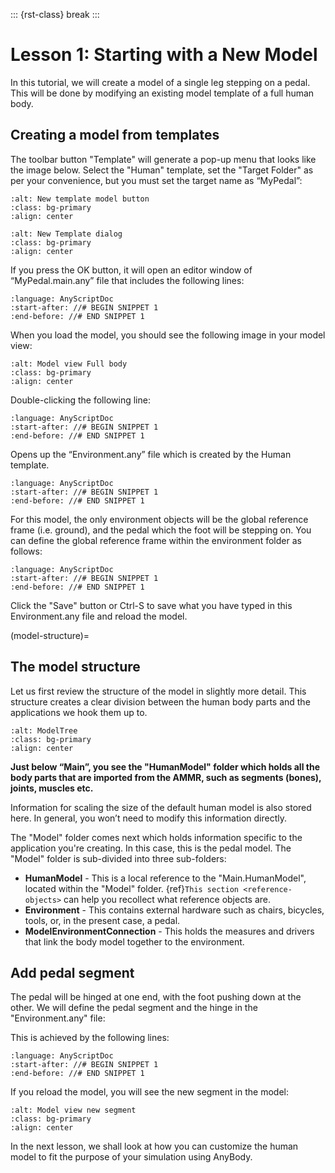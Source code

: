 ::: {rst-class} break
:::

# Lesson 1: Starting with a New Model

In this tutorial, we will create a model of a single leg stepping on a
pedal. This will be done by modifying an existing model template of a full human body.

## Creating a model from templates

The toolbar button "Template" will generate a pop-up menu that looks like the image below.
Select the "Human" template, set the "Target Folder" as per your convenience, but you must set the target name as “MyPedal”:

```{image} _static/lesson1/image2.png
:alt: New template model button
:class: bg-primary
:align: center
```

```{image} _static/lesson1/image3.png
:alt: New Template dialog
:class: bg-primary
:align: center
```

If you press the OK button, it will open an editor window of
“MyPedal.main.any” file that includes the following lines:

```{literalinclude} Snippets/lesson1/MyPedal-1/MyPedal.main.any
:language: AnyScriptDoc
:start-after: //# BEGIN SNIPPET 1
:end-before: //# END SNIPPET 1
```

When you load the model, you should see the following image in your model view:

```{image} _static/lesson1/image4.png
:alt: Model view Full body
:class: bg-primary
:align: center
```

Double-clicking the following line:

```{literalinclude} Snippets/lesson1/MyPedal-2/MyPedal.main.any
:language: AnyScriptDoc
:start-after: //# BEGIN SNIPPET 1
:end-before: //# END SNIPPET 1
```

Opens up the “Environment.any” file which is created by the Human template.

```{literalinclude} Snippets/lesson1/MyPedal-2/Model/Environment.any
:language: AnyScriptDoc
:start-after: //# BEGIN SNIPPET 1
:end-before: //# END SNIPPET 1
```

For this model, the only environment objects will be the global reference frame (i.e. ground),
and the pedal which the foot will be stepping on. You can define the global reference frame within the
environment folder as follows:


```{literalinclude} Snippets/lesson1/MyPedal-3/Model/Environment.any
:language: AnyScriptDoc
:start-after: //# BEGIN SNIPPET 1
:end-before: //# END SNIPPET 1
```

Click the "Save" button or Ctrl-S to save what you have typed in this Environment.any file and reload the model.

(model-structure)=

## The model structure

Let us first review the structure of the model in slightly more
detail. This structure creates a clear division between the human body parts
and the applications we hook them up to.

```{image} _static/lesson1/image1.png
:alt: ModelTree
:class: bg-primary
:align: center
```

**Just below “Main”, you see the "HumanModel" folder which holds all the body
parts that are imported from the AMMR, such as segments (bones), joints, muscles etc.**

Information for scaling the size of the default human model is also stored here.
In general, you won’t need to modify this information directly.

The "Model" folder comes next which holds information specific to the application you're creating.
In this case, this is the pedal model. The "Model" folder is sub-divided into three sub-folders:

- **HumanModel** - This is a local reference to the "Main.HumanModel", located within the "Model" folder.
  {ref}`This section <reference-objects>` can help you recollect what reference objects are.
- **Environment** - This contains external hardware such as chairs,
  bicycles, tools, or, in the present case, a pedal.
- **ModelEnvironmentConnection** - This holds the measures and drivers that link the body model together to the environment.

## Add pedal segment

The pedal will be hinged at one end, with the foot pushing down at the other.
We will define the pedal segment and the hinge in the "Environment.any" file:

This is achieved by the following lines:

```{literalinclude} Snippets/lesson1/MyPedal-4//Model/Environment.any
:language: AnyScriptDoc
:start-after: //# BEGIN SNIPPET 1
:end-before: //# END SNIPPET 1
```

If you reload the model, you will see the new segment in the model:

```{image} _static/lesson1/image5.png
:alt: Model view new segment
:class: bg-primary
:align: center
```

In the next lesson, we shall look at how you can customize the human model to fit the purpose of your
simulation using AnyBody.

